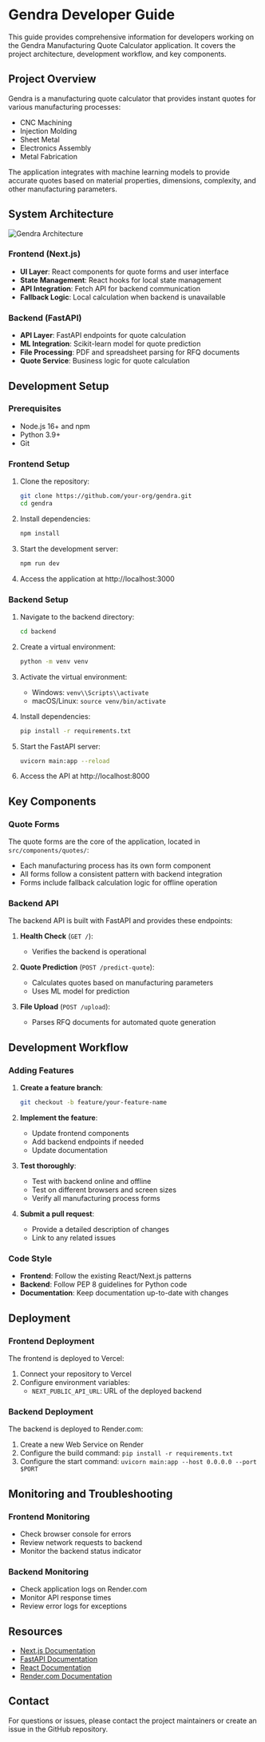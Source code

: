 # Gendra Developer Guide

This guide provides comprehensive information for developers working on the Gendra Manufacturing Quote Calculator application. It covers the project architecture, development workflow, and key components.

## Project Overview

Gendra is a manufacturing quote calculator that provides instant quotes for various manufacturing processes:

- CNC Machining
- Injection Molding
- Sheet Metal
- Electronics Assembly
- Metal Fabrication

The application integrates with machine learning models to provide accurate quotes based on material properties, dimensions, complexity, and other manufacturing parameters.

## System Architecture

![Gendra Architecture](https://mermaid.ink/img/pako:eNp1kU1PwzAMhv9KlBOI9Q9UQkLigFSQkMYFcQlNvC6o-ZCSVEiI_07SblTdxsWx_T7PdewFlEYJxbDRC3EfC205rdzEarQRrnGFOZwjuYy8WcjQSm3iDJ_DLQiD_9Tz_OcMWF-3J7bP76DJHbqtKOgfHXEHPL1kxMc9CkPoOnBvTYvVYcOjjrlnLaXqH7vOlh3jqsahpVZh-jJ-t6Yq-RtF-ZNsmnbpLpWA7AuKSaGfWWUqjbtdkOmFVj7aZjBE4Dp5xYP0cK7KnpKxU20KXIEVLmDqBFYoJVuKSQh46h0e-xSG0aRAtDKH_GxMGmRdUhS-FrDG0DKFH4GrY8NbDHnXp-gKKXlVFlXBGzcS2cbCgduC_7t0ueJzw9-uJMBbSyaXVrFMuCv0TZfKPQpB3tAQRXKAjsI2N8ORbTxn2xvjnM-2)

### Frontend (Next.js)

- **UI Layer**: React components for quote forms and user interface
- **State Management**: React hooks for local state management
- **API Integration**: Fetch API for backend communication
- **Fallback Logic**: Local calculation when backend is unavailable

### Backend (FastAPI)

- **API Layer**: FastAPI endpoints for quote calculation
- **ML Integration**: Scikit-learn model for quote prediction
- **File Processing**: PDF and spreadsheet parsing for RFQ documents
- **Quote Service**: Business logic for quote calculation

## Development Setup

### Prerequisites

- Node.js 16+ and npm
- Python 3.9+
- Git

### Frontend Setup

1. Clone the repository:
   ```bash
   git clone https://github.com/your-org/gendra.git
   cd gendra
   ```

2. Install dependencies:
   ```bash
   npm install
   ```

3. Start the development server:
   ```bash
   npm run dev
   ```

4. Access the application at http://localhost:3000

### Backend Setup

1. Navigate to the backend directory:
   ```bash
   cd backend
   ```

2. Create a virtual environment:
   ```bash
   python -m venv venv
   ```

3. Activate the virtual environment:
   - Windows: `venv\\Scripts\\activate`
   - macOS/Linux: `source venv/bin/activate`

4. Install dependencies:
   ```bash
   pip install -r requirements.txt
   ```

5. Start the FastAPI server:
   ```bash
   uvicorn main:app --reload
   ```

6. Access the API at http://localhost:8000

## Key Components

### Quote Forms

The quote forms are the core of the application, located in `src/components/quotes/`:

- Each manufacturing process has its own form component
- All forms follow a consistent pattern with backend integration
- Forms include fallback calculation logic for offline operation

### Backend API

The backend API is built with FastAPI and provides these endpoints:

1. **Health Check** (`GET /`): 
   - Verifies the backend is operational

2. **Quote Prediction** (`POST /predict-quote`):
   - Calculates quotes based on manufacturing parameters
   - Uses ML model for prediction

3. **File Upload** (`POST /upload`):
   - Parses RFQ documents for automated quote generation

## Development Workflow

### Adding Features

1. **Create a feature branch**:
   ```bash
   git checkout -b feature/your-feature-name
   ```

2. **Implement the feature**:
   - Update frontend components
   - Add backend endpoints if needed
   - Update documentation

3. **Test thoroughly**:
   - Test with backend online and offline
   - Test on different browsers and screen sizes
   - Verify all manufacturing process forms

4. **Submit a pull request**:
   - Provide a detailed description of changes
   - Link to any related issues

### Code Style

- **Frontend**: Follow the existing React/Next.js patterns
- **Backend**: Follow PEP 8 guidelines for Python code
- **Documentation**: Keep documentation up-to-date with changes

## Deployment

### Frontend Deployment

The frontend is deployed to Vercel:

1. Connect your repository to Vercel
2. Configure environment variables:
   - `NEXT_PUBLIC_API_URL`: URL of the deployed backend

### Backend Deployment

The backend is deployed to Render.com:

1. Create a new Web Service on Render
2. Configure the build command: `pip install -r requirements.txt`
3. Configure the start command: `uvicorn main:app --host 0.0.0.0 --port $PORT`

## Monitoring and Troubleshooting

### Frontend Monitoring

- Check browser console for errors
- Review network requests to backend
- Monitor the backend status indicator

### Backend Monitoring

- Check application logs on Render.com
- Monitor API response times
- Review error logs for exceptions

## Resources

- [Next.js Documentation](https://nextjs.org/docs)
- [FastAPI Documentation](https://fastapi.tiangolo.com/)
- [React Documentation](https://reactjs.org/docs/getting-started.html)
- [Render.com Documentation](https://render.com/docs)

## Contact

For questions or issues, please contact the project maintainers or create an issue in the GitHub repository. 